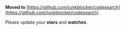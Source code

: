 **Moved to** [https://github.com/junkblocker/codesearch](https://github.com/junkblocker/codesearch)

Please update your **stars** and **watches**.

